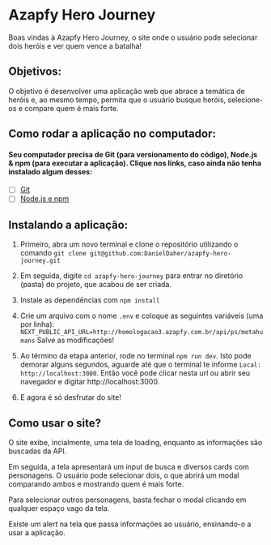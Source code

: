 # Azapfy Hero Journey
Boas vindas à Azapfy Hero Journey, o site onde o usuário pode selecionar dois heróis e ver quem vence a batalha!

## Objetivos:

O objetivo é desenvolver uma aplicação web que abrace a temática de heróis e, ao mesmo tempo, permita que o usuário busque heróis, selecione-os e compare quem é mais forte.

## Como rodar a aplicação no computador:

#### Seu computador precisa de Git (para versionamento do código), Node.js & npm (para executar a aplicação). Clique nos links, caso ainda não tenha instalado algum desses:

 - [ ] [Git](https://git-scm.com/book/en/v2/Getting-Started-Installing-Git)
 - [ ] [Node.js e npm](https://docs.npmjs.com/downloading-and-installing-node-js-and-npm)

## Instalando a aplicação:

1. Primeiro, abra um novo terminal e clone o repositório utilizando o comando 
`git clone git@github.com:DanielDaher/azapfy-hero-journey.git`

2. Em seguida, digite `cd azapfy-hero-journey` para entrar no diretório (pasta) do projeto, que acabou de ser criada.

3. Instale as dependências com `npm install`

4. Crie um arquivo com o nome `.env` e coloque as seguintes variáveis (uma por linha):
  `NEXT_PUBLIC_API_URL=http://homologacao3.azapfy.com.br/api/ps/metahumans`
 Salve as modificações!

5. Ao término da etapa anterior, rode no terminal `npm run dev`. Isto pode demorar alguns segundos, aguarde até que o terminal te informe `Local: http://localhost:3000`. Então você pode clicar nesta url ou abrir seu navegador e digitar http://localhost:3000.

6. E agora é só desfrutar do site!

## Como usar o site?

O site exibe, incialmente, uma tela de loading, enquanto as informações são buscadas da API.

Em seguida, a tela apresentará um input de busca e diversos cards com personagens. O usuário pode selecionar dois, o que abrirá um modal comparando ambos e mostrando quem é mais forte.

Para selecionar outros personagens, basta fechar o modal clicando em qualquer espaço vago da tela.

Existe um alert na tela que passa informações ao usuário, ensinando-o a usar a aplicação.